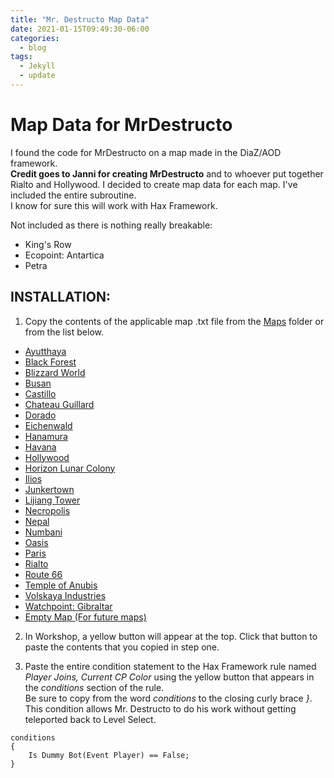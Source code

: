 ```yaml
---
title: "Mr. Destructo Map Data"
date: 2021-01-15T09:49:30-06:00
categories:
  - blog
tags:
  - Jekyll
  - update
---
```


# Map Data for MrDestructo
I found the code for MrDestructo on a map made in the DiaZ/AOD framework.   
**Credit goes to Janni for creating MrDestructo** and to whoever put together Rialto and Hollywood.
I decided to create map data for each map. I've included the entire subroutine.  
I know for sure this will work with Hax Framework.  

Not included as there is nothing really breakable:  
- King's Row
- Ecopoint: Antartica
- Petra

## INSTALLATION:
1. Copy the contents of the applicable map .txt file from the [Maps](/Maps/) folder or from the list below.
- [Ayutthaya](/Maps/Ayutthaya.ow)
- [Black Forest](/Maps/BlackForest.ow)
- [Blizzard World](/Maps/BlizzardWorld.ow)
- [Busan](/Maps/Busan.ow)
- [Castillo](/Maps/Castillo.ow)
- [Chateau Guillard](/Maps/ChateauGuillard.ow)
- [Dorado](/Maps/Dorado.ow)
- [Eichenwald](/Maps/Eichenwald.ow)
- [Hanamura](/Maps/Hanamura.ow)
- [Havana](/Maps/Havana.ow)
- [Hollywood](/Maps/Hollywood.ow)
- [Horizon Lunar Colony](/Maps/HorizonLunarColony.ow)
- [Ilios](/Maps/Ilios.ow)
- [Junkertown](/Maps/Junkertown.ow)
- [Lijiang Tower](/Maps/LijiangTower.ow)
- [Necropolis](/Maps/Necropolis.ow)
- [Nepal](/Maps/Nepal.ow)
- [Numbani](/Maps/Numbani.ow)
- [Oasis](/Maps/Oasis.ow)
- [Paris](/Maps/Paris.ow)
- [Rialto](/Maps/Rialto.ow)
- [Route 66](/Maps/Route66.ow)
- [Temple of Anubis](/Maps/TempleOfAnubis.ow)
- [Volskaya Industries](/Maps/VolskayaIndustries.ow)
- [Watchpoint: Gibraltar](/Maps/WatchpointGibraltar.ow)
- [Empty Map (For future maps)](/Maps/EmptyMap.ow)

2. In Workshop, a yellow button will appear at the top. Click that button to paste the contents that you copied in step one.  

3. Paste the entire condition statement to the Hax Framework rule named *Player Joins, Current CP Color* using the yellow button that appears in the *conditions* section of the rule.  
Be sure to copy from the word *conditions* to the closing curly brace *}*.  
This condition allows Mr. Destructo to do his work without getting teleported back to Level Select.
```
conditions
{
    Is Dummy Bot(Event Player) == False;
}
```
